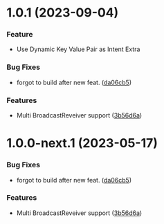# 1.0.1 (2023-09-04)

### Feature
* Use Dynamic Key Value Pair as Intent Extra

### Bug Fixes

* forgot to build after new feat. ([da06cb5](https://github.com/IT-MikeS/capacitor-intents/commit/da06cb5adaa39448e46878dc9a4452e6156e4fdd))


### Features

* Multi BroadcastReveiver support ([3b56d6a](https://github.com/IT-MikeS/capacitor-intents/commit/3b56d6a1e03228ec83f262c750c5f646a05babb3))

# 1.0.0-next.1 (2023-05-17)


### Bug Fixes

* forgot to build after new feat. ([da06cb5](https://github.com/IT-MikeS/capacitor-intents/commit/da06cb5adaa39448e46878dc9a4452e6156e4fdd))


### Features

* Multi BroadcastReveiver support ([3b56d6a](https://github.com/IT-MikeS/capacitor-intents/commit/3b56d6a1e03228ec83f262c750c5f646a05babb3))
